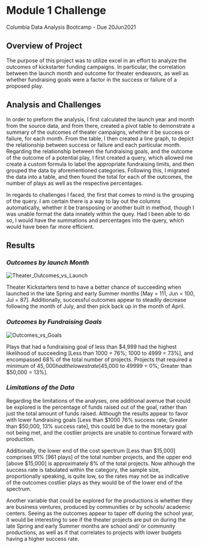 # Module 1 Challenge
Columbia Data Analysis Bootcamp - Due 20Jun2021


## Overview of Project
The purpose of this project was to utilize excel in an effort to analyze the outcomes of kickstarter funding campaigns. In particular, the correlation between the launch month and outcome for theater endeavors, as well as whether fundraising goals were a factor in the success or failure of a proposed play. 

## Analysis and Challenges

In order to preform the analysis, I first calculated the launch year and month from the source data, and from there, created a pivot table to demonstrate a summary of the outcomes of theater campaigns, whether it be success or failure, for each month. From the table, I then created a line graph, to depict the relationship between success or failure and each particular month. Regarding the relationship between the fundraising goals, and the outcome of the outcome of a potential play, I first created a query, which allowed me create a custom formula to label the appropriate fundraising limits, and then grouped the data by aforementioned categories. Following this, I migrated the data into a table, and then found the total for each of the outcomes, the number of plays as well as the respective percentages. 

In regards to challenges I faced, the first that comes to mind is the grouping of the query. I am certain there is a way to lay out the columns automatically, whether it be transposing or another built in method, though I was unable format the data innately within the quey. Had I been able to do so, I would have the summations and percentages into the query, which would have been far more efficient. 


## Results

### *Outcomes by launch Month*

![Theater_Outcomes_vs_Launch](https://user-images.githubusercontent.com/85713470/122620013-dd684200-d05f-11eb-8bdd-c358ffac8977.png)

Theater Kickstarters tend to have a better chance of succeeding when launched in the late Spring and early Summer months [May = 111, Jun = 100, Jul = 87]. Additionally, successful outcomes appear to steadily decrease following the month of July, and then pick back up in the month of April.

### *Outcomes by Fundraising Goals*

![Outcomes_vs_Goals](https://user-images.githubusercontent.com/85713470/122619900-911d0200-d05f-11eb-84ee-6b3f710a8a54.png)

Plays that had a fundraising goal of less than $4,999 had the highest likelihood of succeeding [Less than 1000 = 76%; 1000 to 4999 = 73%], and encompassed 68% of the total number of projects. Projects that required a minimum of $45,000 had the lowest rate [$45,000 to 49999 = 0%; Greater than $50,000 = 13%].

### *Limitations of the Data*

Regarding the limitations of the analyses, one additional avenue that could be explored is the percentage of funds raised out of the goal, rather than just the total amount of funds raised. Although the results appear to favor with lower fundraising goals [Less than $1000 76% success rate; Greater than $50,000, 13% success rate], this could be due to the monetary goal not being met, and the costlier projects are unable to continue forward with production. 

Additionally, the lower end of the cost spectrum [Less than $15,000] comprises 91% [961 plays] of the total number projects, and the upper end [above $15,000] is approximately 8% of the total projects. Now although the success rate is tabulated within the category, the sample size, proportionally speaking, is quite low, so the rates may not be as indicative of the outcomes costlier plays as they would be of the lower end of the spectrum. 

Another variable that could be explored for the productions is whether they are business ventures, produced by communities or by schools/ academic centers. Seeing as the outcomes appear to taper off during the school year, it would be interesting to see if the theater projects are put on during the late Spring and early Summer months are school and/ or community productions, as well as if that correlates to projects with lower budgets having a higher success rate. 
